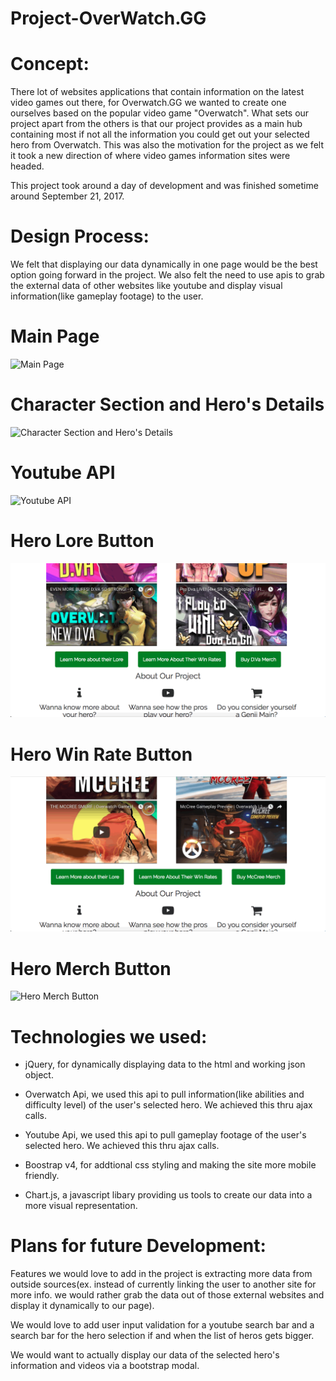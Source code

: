# Project-OverWatch.GG

# Concept:

There lot of websites applications that contain information on the latest video games out there, for Overwatch.GG we wanted to create one ourselves based on the popular video game "Overwatch". What sets our project apart from the others is that our project provides as a main hub containing most if not all the information you could get out your selected hero from Overwatch. This was also the motivation for the project as we felt it took a new direction of where video games information sites were headed.

This project took around a day of development and was finished sometime around September 21, 2017.

# Design Process:

We felt that displaying our data dynamically in one page would be the best option going forward in the project. We also felt the need to use apis to grab the external data of other websites like youtube and display visual information(like gameplay footage) to the user.

# Main Page
![Main Page](/gifs/main-page.gif "Main Page")

# Character Section and Hero's Details
![Character Section and Hero's Details](/gifs/Character.gif "Character Section and Hero's Details")

# Youtube API
![Youtube API](/gifs/youtube.gif "Youtube API")

# Hero Lore Button
![Hero Lore Button](/gifs/hero-lore.gif "Hero Lore Button")

# Hero Win Rate Button
![Hero Win Rate Button](/gifs/win-rate.gif "Hero Win Rate Button")

# Hero Merch Button
![Hero Merch Button](/gifs/hero-merch.gif "Hero Merch Button")

# Technologies we used:

- jQuery, for dynamically displaying data to the html and working json object.

- Overwatch Api, we used this api to pull information(like abilities and difficulty level) of the user's selected hero. We achieved this thru ajax calls.

- Youtube Api, we used this api to pull gameplay footage of the user's selected hero. We achieved this thru ajax calls.

- Boostrap v4, for addtional css styling and making the site more mobile friendly.

- Chart.js, a javascript libary providing us tools to create our data into a more visual representation.

# Plans for future Development:

Features we would love to add in the project is extracting more data from outside sources(ex. instead of currently linking the user to another site for more info. we would rather grab the data out of those external websites and display it dynamically to our page).

We would love to add user input validation for a youtube search bar and a search bar for the hero selection if and when the list of heros gets bigger.

We would want to actually display our data of the selected hero's information and videos via a bootstrap modal.





